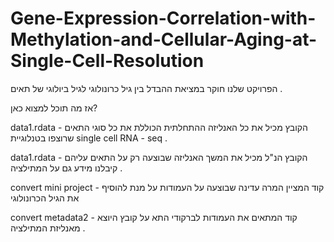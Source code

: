 # Gene-Expression-Correlation-with-Methylation-and-Cellular-Aging-at-Single-Cell-Resolution
הפרויקט שלנו חוקר במציאת ההבדל בין גיל כרונולוגי לגיל ביולוגי של תאים .

אז מה תוכל למצוא כאן?

data1.rdata - הקובץ מכיל את כל האנליזה ההתחלתית הכוללת את כל סוגי התאים שרוצפו בטנלוגיית single cell RNA - seq .

data1.rdata - הקובץ הנ"ל מכיל את המשך האנליזה שבוצעה רק על התאים עליהם קיבלנו מידע גם על המתילציה .

convert mini project - קוד המציין המרה עדינה שבוצעה על העמודות על מנת להוסיף את הגיל הכרונולוגי 

convert metadata2 - קוד המתאים את העמודות לברקודי התא על קובץ היוצא מאנליזת המתילציה .

